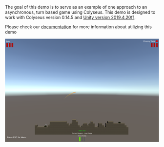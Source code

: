 
The goal of this demo is to serve as an example of one approach to an asynchronous, turn based game using Colyseus. This demo is designed to work with Colyseus version 0.14.5 and [Unity version 2019.4.20f1](https://unity3d.com/unity/qa/lts-releases).

Please check our [documentation](https://docs.colyseus.io/demo/turn-based-tanks/) for more information about utilizing this demo

![Screenshot](Screenshot.PNG)
